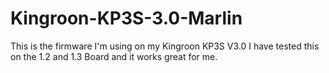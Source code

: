 # Kingroon-KP3S-3.0-Marlin

This is the firmware I'm using on my Kingroon KP3S V3.0 I have tested this on the 1.2 and 1.3 Board and it works great for me.

